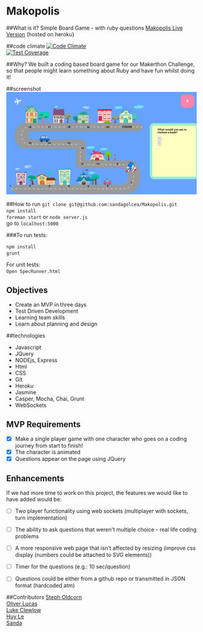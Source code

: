 
# Makopolis

##What is it? 
Simple Board Game - with ruby questions
[Makopolis Live Version](https://makopolis-game.herokuapp.com/)  (hosted on heroku)  

##code climate
[![Code Climate](https://codeclimate.com/github/sandagolcea/Makopolis/badges/gpa.svg)](https://codeclimate.com/github/sandagolcea/Makopolis)  
[![Test Coverage](https://codeclimate.com/github/sandagolcea/Makopolis/badges/coverage.svg)](https://codeclimate.com/github/sandagolcea/Makopolis)

##Why?
We built a coding based board game for our Makerthon Challenge, so that people might learn something about Ruby and have fun whilst doing it!

##screenshot
![Makopolis](/Makopolis.png?raw=true "Makopolis board game")


##How to run
`git clone git@github.com:sandagolcea/Makopolis.git`  
`npm install`  
`foreman start` or `node server.js`  
go to `localhost:5000`  

###To run tests:
```sh
npm install
grunt
```
For unit tests:   
`Open SpecRunner.html`


Objectives
-----
* Create an MVP in three days
* Test Driven Development
* Learning team skills
* Learn about planning and design


##technologies
* Javascript
* JQuery
* NODEjs, Express
* Html
* CSS
* Git
* Heroku
* Jasmine
* Casper, Mocha, Chai, Grunt
* WebSockets

MVP Requirements
---------------
- [x] Make a single player game with one character who goes on a coding journey from start to finish!
- [x] The character is animated
- [x] Questions appear on the page using JQuery

Enhancements
------------
If we had more time to work on this project, the features we would like to have added would be:
- [ ] Two player functionality using web sockets (multiplayer with sockets, turn implementation)
- [ ] The ability to ask questions that weren't multiple choice - real life coding problems
- [ ] A more responsive web page that isn't affected by resizing (improve css display (numbers could be attached to SVG elements))
- [ ] Timer for the questions (e.g.: 10 sec/question)
- [ ] Questions could be either from a github repo or transmitted in JSON format (hardcoded atm)


##Contributors
[Steph Oldcorn](https://github.com/stepholdcorn)  
[Oliver Lucas](https://github.com/olucas92)  
[Luke Clewlow](https://github.com/lukeclewlow)  
[Huy Le](https://github.com/tekhuy)  
[Sanda](https://github.com/sandagolcea)

